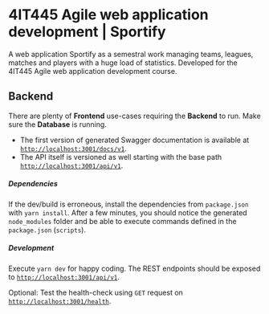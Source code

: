 # 4IT445 Agile web application development | Sportify

A web application Sportify as a semestral work managing teams, leagues, matches and players with a huge load of statistics. Developed for the 4IT445 Agile web application development course.

## Backend

There are plenty of **Frontend** use-cases requiring the **Backend** to run. Make sure the **Database** is running.

  - The first version of generated Swagger documentation is available at [`http://localhost:3001/docs/v1`](http://localhost:3001/docs/v1). 
  - The API itself is versioned as well starting with the base path [`http://localhost:3001/api/v1`](http://localhost:3001/api/v1). 
 
##### Dependencies
 
If the dev/build is erroneous, install the dependencies from `package.json` with `yarn install`.  After a few minutes, you should notice the generated `node_modules` folder and be able to execute commands defined in the `package.json` (`scripts`).

##### Development

Execute `yarn dev` for happy coding. The REST endpoints should be exposed to [`http://localhost:3001/api/v1`](http://localhost:3001/api/v1). 

Optional: Test the health-check using `GET` request on [`http://localhost:3001/health`](http://localhost:3001/health).
